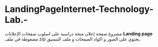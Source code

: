 # LandingPageInternet-Technology-Lab.-
مشروع صفحة إعلان منحة دراسية على اسلوب صفحات الإعلانات 
<b>Landing page </b> 
مضغوطة في ملف zip 
يحتوي على الصور و اكواد الصفحات و ملف التنسيق. 

